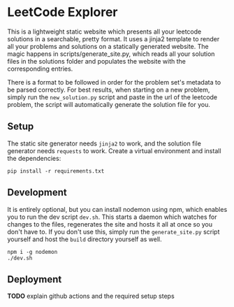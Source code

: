 # LeetCode Explorer

This is a lightweight static website which presents all your leetcode solutions in a searchable, pretty format. It uses a jinja2 template to render all your problems and solutions on a statically generated website. The magic happens in scripts/generate_site.py, which reads all your solution files in the solutions folder and populates the website with the corresponding entries.

There is a format to be followed in order for the problem set's metadata to be parsed correctly. For best results, when starting on a new problem, simply run the `new_solution.py` script and paste in the url of the leetcode problem, the script will automatically generate the solution file for you.

## Setup

The static site generator needs `jinja2` to work, and the solution file generator needs `requests` to work. Create a virtual environment and install the dependencies:

```
pip install -r requirements.txt
```

## Development

It is entirely optional, but you can install nodemon using npm, which enables you to run the dev script `dev.sh`. This starts a daemon which watches for changes to the files, regenerates the site and hosts it all at once so you don't have to. If you don't use this, simply run the `generate_site.py` script yourself and host the `build` directory yourself as well.

```
npm i -g nodemon
./dev.sh
```

## Deployment

**TODO**
explain github actions and the required setup steps
